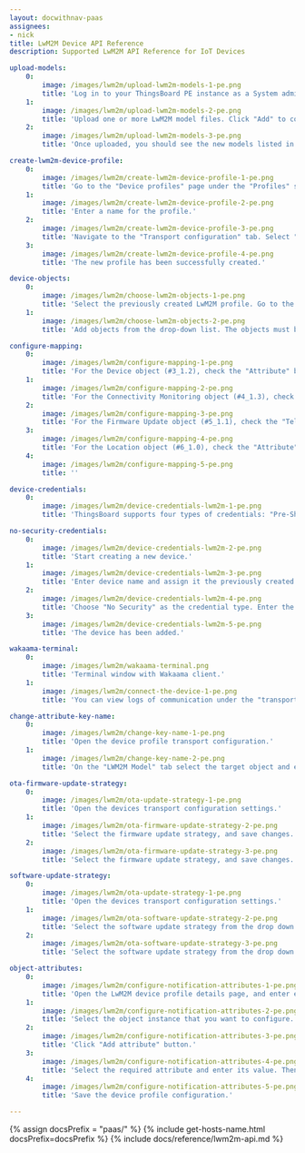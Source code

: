 ```yaml
---
layout: docwithnav-paas
assignees:
- nick
title: LwM2M Device API Reference
description: Supported LwM2M API Reference for IoT Devices

upload-models:
    0:
        image: /images/lwm2m/upload-lwm2m-models-1-pe.png
        title: 'Log in to your ThingsBoard PE instance as a System administrator. Navigate to the "Resources library" page under the "Resources" section. Click the "+" (Add resource) button in the top-right corner of the window.'
    1:
        image: /images/lwm2m/upload-lwm2m-models-2-pe.png
        title: 'Upload one or more LwM2M model files. Click "Add" to complete the upload.'
    2:
        image: /images/lwm2m/upload-lwm2m-models-3-pe.png
        title: 'Once uploaded, you should see the new models listed in the Resources library.'

create-lwm2m-device-profile:
    0:
        image: /images/lwm2m/create-lwm2m-device-profile-1-pe.png
        title: 'Go to the "Device profiles" page under the "Profiles" section. Click the "+" (Add device profile) button in the top-right corner of the window, and in the pop-up menu, select "Create new device profile".'
    1:
        image: /images/lwm2m/create-lwm2m-device-profile-2-pe.png
        title: 'Enter a name for the profile.'
    2:
        image: /images/lwm2m/create-lwm2m-device-profile-3-pe.png
        title: 'Navigate to the "Transport configuration" tab. Select "LWM2M" as the transport type from the dropdown menu. Then, click "Add" to create the device profile.'
    3:
        image: /images/lwm2m/create-lwm2m-device-profile-4-pe.png
        title: 'The new profile has been successfully created.'

device-objects:
    0:
        image: /images/lwm2m/choose-lwm2m-objects-1-pe.png
        title: 'Select the previously created LwM2M profile. Go to the "Transport configuration" tab. Click the "Edit" button.'
    1:
        image: /images/lwm2m/choose-lwm2m-objects-2-pe.png
        title: 'Add objects from the drop-down list. The objects must be preloaded into the Resource library beforehand.'

configure-mapping:
    0:
        image: /images/lwm2m/configure-mapping-1-pe.png
        title: 'For the Device object (#3_1.2), check the "Attribute" box for resource #0 (Manufacturer), resource #1 (Model Number) and resource #2 (Serial Number) so that the server can track these values, receive updates, and store them as attributes in ThingsBoard.'
    1:
        image: /images/lwm2m/configure-mapping-2-pe.png
        title: 'For the Connectivity Monitoring object (#4_1.3), check the "Telemetry" and/or "Observe" boxes for resource #2 (Radio Signal Strength) and resource #3 (Link Quality) so that the server can track these values, receive updates, and store them as telemetry in ThingsBoard.'
    2:
        image: /images/lwm2m/configure-mapping-3-pe.png
        title: 'For the Firmware Update object (#5_1.1), check the "Telemetry" and/or "Observe" boxes for resource #3 (State) and resource #5 (Update Result) so that the server can track these values, receive updates, and store them as telemetry in ThingsBoard.'
    3:
        image: /images/lwm2m/configure-mapping-4-pe.png
        title: 'For the Location object (#6_1.0), check the "Attribute" box for resource #0 (Latitude) and resource #1 (Longitude) so that the server can track these values, receive updates, and store them as attributes in ThingsBoard. Then, save changes.'
    4:
        image: /images/lwm2m/configure-mapping-5-pe.png
        title: ''

device-credentials:
    0:
        image: /images/lwm2m/device-credentials-lwm2m-1-pe.png
        title: 'ThingsBoard supports four types of credentials: "Pre-Shared Key (PSK)", "Raw Public Key (RPK)", "X.509 Certificate" and "No Security".'

no-security-credentials:
    0:
        image: /images/lwm2m/device-credentials-lwm2m-2-pe.png
        title: 'Start creating a new device.'
    1:
        image: /images/lwm2m/device-credentials-lwm2m-3-pe.png
        title: 'Enter device name and assign it the previously created LwM2M device profile. Then, go to the "Credentials" tab.'
    2:
        image: /images/lwm2m/device-credentials-lwm2m-4-pe.png
        title: 'Choose "No Security" as the credential type. Enter the Endpoint Client Name — this will be used to identify the device on the network. Click "Add".'
    3:
        image: /images/lwm2m/device-credentials-lwm2m-5-pe.png
        title: 'The device has been added.'

wakaama-terminal:
    0:
        image: /images/lwm2m/wakaama-terminal.png
        title: 'Terminal window with Wakaama client.'
    1:
        image: /images/lwm2m/connect-the-device-1-pe.png
        title: 'You can view logs of communication under the "transportLog" event of the "Latest telemetry" tab.'

change-attribute-key-name:
    0:
        image: /images/lwm2m/change-key-name-1-pe.png
        title: 'Open the device profile transport configuration.'
    1:
        image: /images/lwm2m/change-key-name-2-pe.png
        title: 'On the "LWM2M Model" tab select the target object and expand the "Attributes" list. Tick the "Attribute" checkbox on the desired attribute and input the custom name for the key. Then, save changes.'

ota-firmware-update-strategy:
    0:
        image: /images/lwm2m/ota-update-strategy-1-pe.png
        title: 'Open the devices transport configuration settings.'
    1:
        image: /images/lwm2m/ota-firmware-update-strategy-2-pe.png
        title: 'Select the firmware update strategy, and save changes. Without Object 19.'
    2:
        image: /images/lwm2m/ota-firmware-update-strategy-3-pe.png
        title: 'Select the firmware update strategy, and save changes. With Object 19.'

software-update-strategy:
    0:
        image: /images/lwm2m/ota-update-strategy-1-pe.png
        title: 'Open the devices transport configuration settings.'
    1:
        image: /images/lwm2m/ota-software-update-strategy-2-pe.png
        title: 'Select the software update strategy from the drop down menu, and save changes. Without Object 19.'
    2:
        image: /images/lwm2m/ota-software-update-strategy-3-pe.png
        title: 'Select the software update strategy from the drop down menu, and save changes. With Object 19.'

object-attributes:
    0:
        image: /images/lwm2m/configure-notification-attributes-1-pe.png
        title: 'Open the LwM2M device profile details page, and enter edit mode.'
    1:
        image: /images/lwm2m/configure-notification-attributes-2-pe.png
        title: 'Select the object instance that you want to configure. Tick in the "Attribute" and "Observe" checkbox, and click "+" icon button to add the attribute.'
    2:
        image: /images/lwm2m/configure-notification-attributes-3-pe.png
        title: 'Click "Add attribute" button.'
    3:
        image: /images/lwm2m/configure-notification-attributes-4-pe.png
        title: 'Select the required attribute and enter its value. Then, click "Save".'
    4:
        image: /images/lwm2m/configure-notification-attributes-5-pe.png
        title: 'Save the device profile configuration.'

---
```


{% assign docsPrefix = "paas/" %}
{% include get-hosts-name.html docsPrefix=docsPrefix %}
{% include docs/reference/lwm2m-api.md %}